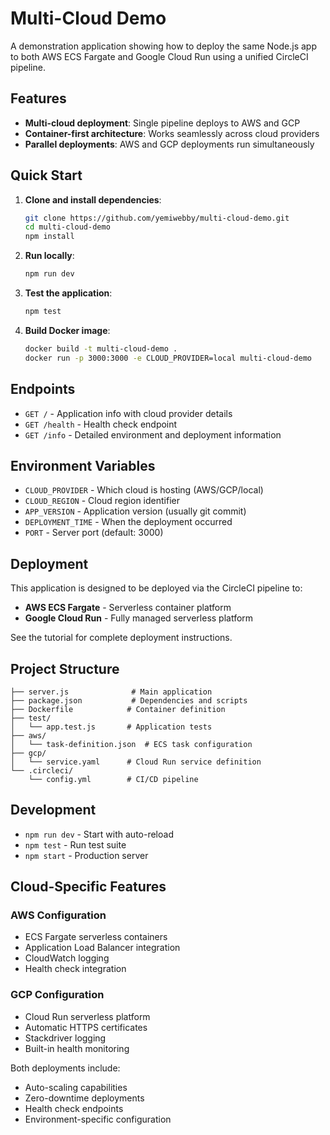 # Multi-Cloud Demo

A demonstration application showing how to deploy the same Node.js app to both AWS ECS Fargate and Google Cloud Run using a unified CircleCI pipeline.

## Features

- **Multi-cloud deployment**: Single pipeline deploys to AWS and GCP
- **Container-first architecture**: Works seamlessly across cloud providers
- **Parallel deployments**: AWS and GCP deployments run simultaneously

## Quick Start

1. **Clone and install dependencies**:

   ```bash
   git clone https://github.com/yemiwebby/multi-cloud-demo.git
   cd multi-cloud-demo
   npm install
   ```

2. **Run locally**:

   ```bash
   npm run dev
   ```

3. **Test the application**:

   ```bash
   npm test
   ```

4. **Build Docker image**:
   ```bash
   docker build -t multi-cloud-demo .
   docker run -p 3000:3000 -e CLOUD_PROVIDER=local multi-cloud-demo
   ```

## Endpoints

- `GET /` - Application info with cloud provider details
- `GET /health` - Health check endpoint
- `GET /info` - Detailed environment and deployment information

## Environment Variables

- `CLOUD_PROVIDER` - Which cloud is hosting (AWS/GCP/local)
- `CLOUD_REGION` - Cloud region identifier
- `APP_VERSION` - Application version (usually git commit)
- `DEPLOYMENT_TIME` - When the deployment occurred
- `PORT` - Server port (default: 3000)

## Deployment

This application is designed to be deployed via the CircleCI pipeline to:

- **AWS ECS Fargate** - Serverless container platform
- **Google Cloud Run** - Fully managed serverless platform

See the tutorial for complete deployment instructions.

## Project Structure

```
├── server.js              # Main application
├── package.json           # Dependencies and scripts
├── Dockerfile            # Container definition
├── test/
│   └── app.test.js       # Application tests
├── aws/
│   └── task-definition.json  # ECS task configuration
├── gcp/
│   └── service.yaml      # Cloud Run service definition
└── .circleci/
    └── config.yml        # CI/CD pipeline
```

## Development

- `npm run dev` - Start with auto-reload
- `npm test` - Run test suite
- `npm start` - Production server

## Cloud-Specific Features

### AWS Configuration

- ECS Fargate serverless containers
- Application Load Balancer integration
- CloudWatch logging
- Health check integration

### GCP Configuration

- Cloud Run serverless platform
- Automatic HTTPS certificates
- Stackdriver logging
- Built-in health monitoring

Both deployments include:

- Auto-scaling capabilities
- Zero-downtime deployments
- Health check endpoints
- Environment-specific configuration
